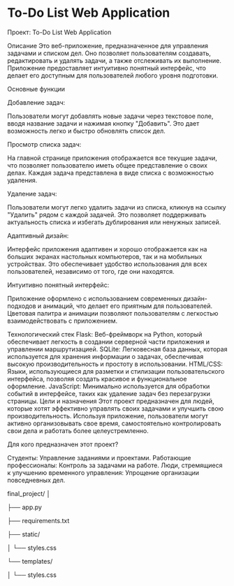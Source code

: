 # To-Do List Web Application
Проект: To-Do List Web Application

Описание
Это веб-приложение, предназначенное для управления задачами и списком дел. Оно позволяет пользователям создавать, редактировать и удалять задачи, а также отслеживать их выполнение. Приложение предоставляет интуитивно понятный интерфейс, что делает его доступным для пользователей любого уровня подготовки.

Основные функции

Добавление задач:

Пользователи могут добавлять новые задачи через текстовое поле, вводя название задачи и нажимая кнопку "Добавить".
Это дает возможность легко и быстро обновлять список дел.

Просмотр списка задач:

На главной странице приложения отображается все текущие задачи, что позволяет пользователю иметь общее представление о своих делах.
Каждая задача представлена в виде списка с возможностью удаления.

Удаление задач:

Пользователи могут легко удалить задачи из списка, кликнув на ссылку "Удалить" рядом с каждой задачей.
Это позволяет поддерживать актуальность списка и избегать дублирования или ненужных записей.

Адаптивный дизайн:

Интерфейс приложения адаптивен и хорошо отображается как на больших экранах настольных компьютеров, так и на мобильных устройствах.
Это обеспечивает удобство использования для всех пользователей, независимо от того, где они находятся.

Интуитивно понятный интерфейс:

Приложение оформлено с использованием современных дизайн-подходов и анимаций, что делает его приятным для пользователей.
Цветовая палитра и анимации позволяют пользователям с легкостью взаимодействовать с приложением.

Технологический стек
Flask: Веб-фреймворк на Python, который обеспечивает легкость в создании серверной части приложения и управлении маршрутизацией.
SQLite: Легковесная база данных, которая используется для хранения информации о задачах, обеспечивая высокую производительность и простоту в использовании.
HTML/CSS: Языки, использующиеся для разметки и стилизации пользовательского интерфейса, позволяя создать красивое и функциональное оформление.
JavaScript: Минимально используется для обработки событий в интерфейсе, таких как удаление задач без перезагрузки страницы.
Цели и назначения
Этот проект предназначен для людей, которые хотят эффективно управлять своих задачами и улучшить свою производительность. Используя приложение, пользователи могут активно организовывать свое время, самостоятельно контролировать свои дела и работать более целеустремленно.


Для кого предназначен этот проект?

Студенты: Управление заданиями и проектами.
Работающие профессионалы: Контроль за задачами на работе.
Люди, стремящиеся к улучшению временного управления: Упрощение организации повседневных дел.


final_project/
│

├── app.py

├── requirements.txt

├── static/

│   └── styles.css

└── templates/ 

│    └── styles.css
    
